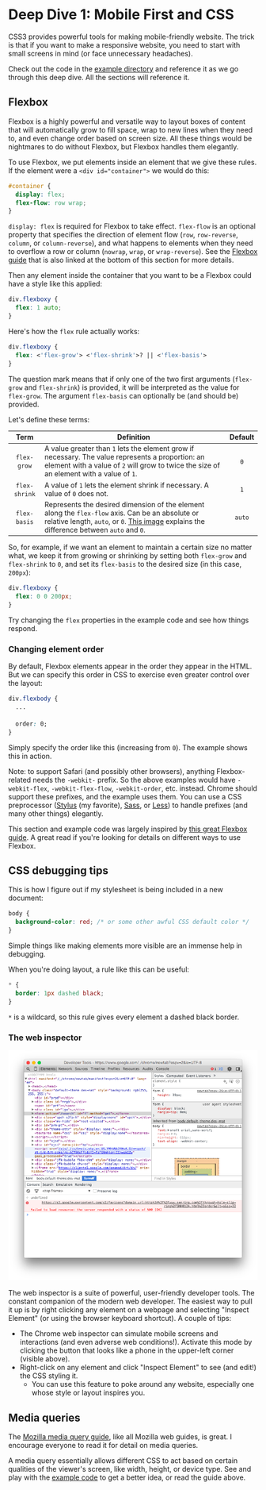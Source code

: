 # Deep Dive 1: Mobile First and CSS

CSS3 provides powerful tools for making mobile-friendly website. The trick is that if you want to make a responsive website, you need to start with small screens in mind (or face unnecessary headaches).

Check out the code in the [example directory](./example/) and reference it as we go through this deep dive. All the sections will reference it.

## Flexbox

Flexbox is a highly powerful and versatile way to layout boxes of content that will automatically grow to fill space, wrap to new lines when they need to, and even change order based on screen size. All these things would be nightmares to do without Flexbox, but Flexbox handles them elegantly.

To use Flexbox, we put elements inside an element that we give these rules. If the element were a `<div id="container">` we would do this:

```css
#container {
  display: flex;
  flex-flow: row wrap;
}
```

`display: flex` is required for Flexbox to take effect. `flex-flow` is an optional property that specifies the direction of element flow (`row`, `row-reverse`, `column`, or `column-reverse`), and what happens to elements when they need to overflow a row or column (`nowrap`, `wrap`, or `wrap-reverse`). See the [Flexbox guide](https://css-tricks.com/snippets/css/a-guide-to-flexbox/) that is also linked at the bottom of this section for more details.

Then any element inside the container that you want to be a Flexbox could have a style like this applied:

```css
div.flexboxy {
  flex: 1 auto;
}
```

Here's how the `flex` rule actually works:

```css
div.flexboxy {
  flex: <'flex-grow'> <'flex-shrink'>? || <'flex-basis'>
}
```

The question mark means that if only one of the two first arguments (`flex-grow` and `flex-shrink`) is provided, it will be interpreted as the value for `flex-grow`. The argument `flex-basis` can optionally be (and should be) provided.

Let's define these terms:

| Term | Definition | Default |
| :--: | ---------- | :-----: |
| `flex-grow` | A value greater than `1` lets the element grow if necessary. The value represents a proportion: an element with a value of `2` will grow to twice the size of an element with a value of `1`. | `0` |
| `flex-shrink` | A value of `1` lets the element shrink if necessary. A value of `0` does not. | `1` |
| `flex-basis` | Represents the desired dimension of the element along the `flex-flow` axis. Can be an absolute or relative length, `auto`, or `0`. [This image](http://www.w3.org/TR/css3-flexbox/images/rel-vs-abs-flex.svg) explains the difference between `auto` and `0`. | `auto` |

So, for example, if we want an element to maintain a certain size no matter what, we keep it from growing or shrinking by setting both `flex-grow` and `flex-shrink` to `0`, and set its `flex-basis` to the desired size (in this case, `200px`):

```css
div.flexboxy {
  flex: 0 0 200px;
}
```

Try changing the `flex` properties in the example code and see how things respond.

### Changing element order

By default, Flexbox elements appear in the order they appear in the HTML. But we can specify this order in CSS to exercise even greater control over the layout:

```css
div.flexbody {
  ...

  order: 0;
}
```

Simply specify the order like this (increasing from `0`). The example shows this in action.

Note: to support Safari (and possibly other browsers), anything Flexbox-related needs the `-webkit-` prefix. So the above examples would have `-webkit-flex`, `-webkit-flex-flow`, `-webkit-order`, etc. instead. Chrome should support these prefixes, and the example uses them. You can use a CSS preprocessor ([Stylus](https://learnboost.github.io/stylus/) (my favorite), [Sass](http://sass-lang.com), or [Less](http://lesscss.org)) to handle prefixes (and many other things) elegantly.

This section and example code was largely inspired by [this great Flexbox guide](https://css-tricks.com/snippets/css/a-guide-to-flexbox/). A great read if you're looking for details on different ways to use Flexbox.

## CSS debugging tips

This is how I figure out if my stylesheet is being included in a new document:

```css
body {
  background-color: red; /* or some other awful CSS default color */
}
```

Simple things like making elements more visible are an immense help in debugging.

When you're doing layout, a rule like this can be useful:

```css
* {
  border: 1px dashed black;
}
```

`*` is a wildcard, so this rule gives every element a dashed black border.

### The web inspector

![Chrome inspector](inspector.png)

The web inspector is a suite of powerful, user-friendly developer tools. The constant companion of the modern web developer. The easiest way to pull it up is by right clicking any element on a webpage and selecting "Inspect Element" (or using the browser keyboard shortcut). A couple of tips:

- The Chrome web inspector can simulate mobile screens and interactions (and even adverse web conditions!). Activate this mode by clicking the button that looks like a phone in the upper-left corner (visible above).
- Right-click on any element and click "Inspect Element" to see (and edit!) the CSS styling it.
  - You can use this feature to poke around any website, especially one whose style or layout inspires you.

## Media queries

The [Mozilla media query guide](https://developer.mozilla.org/en-US/docs/Web/Guide/CSS/Media_queries), like all Mozilla web guides, is great. I encourage everyone to read it for detail on media queries.

A media query essentially allows different CSS to act based on certain qualities of the viewer's screen, like width, height, or device type. See and play with the [example code](./example/) to get a better idea, or read the guide above.